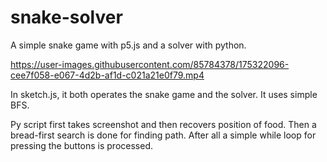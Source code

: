 # snake-solver
A simple snake game with p5.js and a solver with python.

https://user-images.githubusercontent.com/85784378/175322096-cee7f058-e067-4d2b-af1d-c021a21e0f79.mp4


In sketch.js, it both operates the snake game and the solver. It uses simple BFS.

Py script first takes screenshot and then recovers position of food. Then a bread-first search is done for finding path. After all a simple while loop for pressing the buttons is processed.




